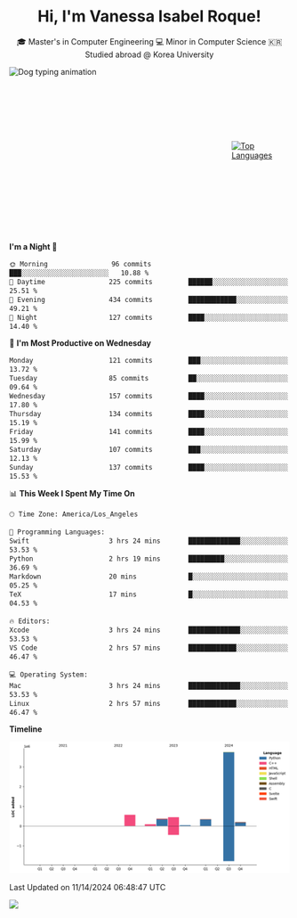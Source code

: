 <h1 align="center">Hi, I'm Vanessa Isabel Roque!</h1>

<p align="center"> 🎓 Master's in Computer Engineering 💻 Minor in Computer Science 🇰🇷 Studied abroad @ Korea University <br></p>
<div style="display: flex; justify-content: center; align-items: center;">
  <img src="https://cdn.dribbble.com/users/859807/screenshots/6284055/benny_typing_1.gif" width="400" height="300" alt="Dog typing animation">
  <a href="https://github.com/anuraghazra/github-readme-stats">
    <img src="https://github-readme-stats.vercel.app/api/top-langs/?username=vroque19" alt="Top Languages" width="400" height="300">
  </a>
</div>

 
<!--START_SECTION:waka-->
**I'm a Night 🦉** 

```text
🌞 Morning                96 commits          ███░░░░░░░░░░░░░░░░░░░░░░   10.88 % 
🌆 Daytime                225 commits         ██████░░░░░░░░░░░░░░░░░░░   25.51 % 
🌃 Evening                434 commits         ████████████░░░░░░░░░░░░░   49.21 % 
🌙 Night                  127 commits         ████░░░░░░░░░░░░░░░░░░░░░   14.40 % 
```
📅 **I'm Most Productive on Wednesday** 

```text
Monday                   121 commits         ███░░░░░░░░░░░░░░░░░░░░░░   13.72 % 
Tuesday                  85 commits          ██░░░░░░░░░░░░░░░░░░░░░░░   09.64 % 
Wednesday                157 commits         ████░░░░░░░░░░░░░░░░░░░░░   17.80 % 
Thursday                 134 commits         ████░░░░░░░░░░░░░░░░░░░░░   15.19 % 
Friday                   141 commits         ████░░░░░░░░░░░░░░░░░░░░░   15.99 % 
Saturday                 107 commits         ███░░░░░░░░░░░░░░░░░░░░░░   12.13 % 
Sunday                   137 commits         ████░░░░░░░░░░░░░░░░░░░░░   15.53 % 
```


📊 **This Week I Spent My Time On** 

```text
🕑︎ Time Zone: America/Los_Angeles

💬 Programming Languages: 
Swift                    3 hrs 24 mins       █████████████░░░░░░░░░░░░   53.53 % 
Python                   2 hrs 19 mins       █████████░░░░░░░░░░░░░░░░   36.69 % 
Markdown                 20 mins             █░░░░░░░░░░░░░░░░░░░░░░░░   05.25 % 
TeX                      17 mins             █░░░░░░░░░░░░░░░░░░░░░░░░   04.53 % 

🔥 Editors: 
Xcode                    3 hrs 24 mins       █████████████░░░░░░░░░░░░   53.53 % 
VS Code                  2 hrs 57 mins       ████████████░░░░░░░░░░░░░   46.47 % 

💻 Operating System: 
Mac                      3 hrs 24 mins       █████████████░░░░░░░░░░░░   53.53 % 
Linux                    2 hrs 57 mins       ████████████░░░░░░░░░░░░░   46.47 % 
```

**Timeline**

![Lines of Code chart](https://raw.githubusercontent.com/vroque19/vroque19/main/assets/bar_graph.png)


 Last Updated on 11/14/2024 06:48:47 UTC
<!--END_SECTION:waka-->
![](https://komarev.com/ghpvc/?username=vroque19&color=b2a3dc&style=flat-square)
